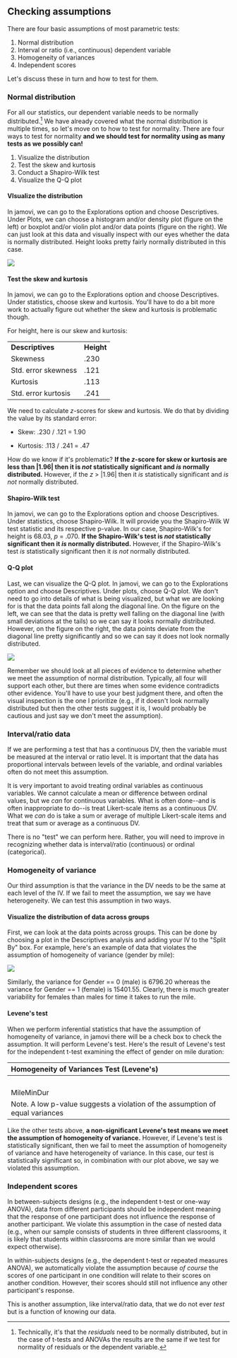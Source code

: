 ## Checking assumptions

There are four basic assumptions of most parametric tests:

1.  Normal distribution
2.  Interval or ratio (i.e., continuous) dependent variable
3.  Homogeneity of variances
4.  Independent scores

Let's discuss these in turn and how to test for them.

### Normal distribution

For all our statistics, our dependent variable needs to be normally distributed.[^checking-assumptions-1] We have already covered what the normal distribution is multiple times, so let's move on to how to test for normality. There are four ways to test for normality **and we should test for normality using as many tests as we possibly can!**

[^checking-assumptions-1]: Technically, it's that the *residuals* need to be normally distributed, but in the case of t-tests and ANOVAs the results are the same if we test for normality of residuals or the dependent variable.

1.  Visualize the distribution
2.  Test the skew and kurtosis
3.  Conduct a Shapiro-Wilk test
4.  Visualize the Q-Q plot

#### VIsualize the distribution

In jamovi, we can go to the Explorations option and choose Descriptives. Under Plots, we can choose a histogram and/or density plot (figure on the left) or boxplot and/or violin plot and/or data points (figure on the right). We can just look at this data and visually inspect with our eyes whether the data is normally distributed. Height looks pretty fairly normally distributed in this case.

![](C:/Users/wanzerd/AppData/Local/RStudio/tmp/paste-3492BFB9.png)

#### Test the skew and kurtosis

In jamovi, we can go to the Explorations option and choose Descriptives. Under statistics, choose skew and kurtosis. You'll have to do a bit more work to actually figure out whether the skew and kurtosis is problematic though.

For height, here is our skew and kurtosis:

|                     |            |
|---------------------|------------|
| **Descriptives**    | **Height** |
| Skewness            | .230       |
| Std. error skewness | .121       |
| Kurtosis            | .113       |
| Std. error kurtosis | .241       |

We need to calculate *z*-scores for skew and kurtosis. We do that by dividing the value by its standard error:

-   Skew: .230 / .121 = 1.90

-   Kurtosis: .113 / .241 = .47

How do we know if it's problematic? **If the *z*-score for skew or kurtosis are less than \|1.96\| then it is *not* statistically significant and *is* normally distributed.** However, if the *z* \> \|1.96\| then it *is* statistically significant and *is not* normally distributed.

#### Shapiro-Wilk test

In jamovi, we can go to the Explorations option and choose Descriptives. Under statistics, choose Shapiro-Wilk. It will provide you the Shapiro-Wilk W test statistic and its respective p-value. In our case, Shapiro-Wilk's for height is 68.03, *p* = .070. **If the Shapiro-Wilk's test is *not* statistically significant then it *is* normally distributed.** However, if the Shapiro-Wilk's test *is* statistically significant then it *is not* normally distributed.

#### Q-Q plot

Last, we can visualize the Q-Q plot. In jamovi, we can go to the Explorations option and choose Descriptives. Under plots, choose Q-Q plot. We don't need to go into details of what is being visualized, but what we are looking for is that the data points fall along the diagonal line. On the figure on the left, we can see that the data is pretty well falling on the diagonal line (with small deviations at the tails) so we can say it looks normally distributed. However, on the figure on the right, the data points deviate from the diagonal line pretty significantly and so we can say it does not look normally distributed.

![](C:/Users/wanzerd/AppData/Local/RStudio/tmp/paste-56FC378E.png)

Remember we should look at all pieces of evidence to determine whether we meet the assumption of normal distribution. Typically, all four will support each other, but there are times when some evidence contradicts other evidence. You'll have to use your best judgment there, and often the visual inspection is the one I prioritize (e.g., if it doesn't look normally distributed but then the other tests suggest it is, I would probably be cautious and just say we don't meet the assumption).

### Interval/ratio data

If we are performing a test that has a continuous DV, then the variable must be measured at the interval or ratio level. It is important that the data has proportional intervals between levels of the variable, and ordinal variables often do not meet this assumption.

It is very important to avoid treating ordinal variables as continuous variables. We cannot calculate a mean or difference between ordinal values, but we *can* for continuous variables. What is often done--and is often inappropriate to do--is treat Likert-scale items as a continuous DV. What we *can* do is take a sum or average of multiple Likert-scale items and treat that sum or average as a continuous DV.

There is no "test" we can perform here. Rather, you will need to improve in recognizing whether data is interval/ratio (continuous) or ordinal (categorical).

### Homogeneity of variance

Our third assumption is that the variance in the DV needs to be the same at each level of the IV. If we fail to meet the assumption, we say we have heterogeneity. We can test this assumption in two ways.

#### Visualize the distribution of data across groups

First, we can look at the data points across groups. This can be done by choosing a plot in the Descriptives analysis and adding your IV to the "Split By" box. For example, here's an example of data that violates the assumption of homogeneity of variance (gender by mile):

![](http://127.0.0.1:49346/9d96f296-c39c-4cb0-9c6d-d8af95d99f71/2/res/02%2520descriptives/resources/9c01612bfc278798.png)

Similarly, the variance for Gender == 0 (male) is 6796.20 whereas the variance for Gender == 1 (female) is 15401.55. Clearly, there is much greater variability for females than males for time it takes to run the mile.

#### Levene's test

When we perform inferential statistics that have the assumption of homogeneity of variance, in jamovi there will be a check box to check the assumption. It will perform Levene's test. Here's the result of Levene's test for the independent t-test examining the effect of gender on mile duration:

| Homogeneity of Variances Test (Levene's)                                      |
|:------------------------------------------------------------------------------|
|                                                                               |
| MileMinDur                                                                    |
| Note. A low p-value suggests a violation of the assumption of equal variances |

Like the other tests above, **a non-significant Levene's test means we meet the assumption of homogeneity of variance.** However, if Levene's test is statistically significant, then we fail to meet the assumption of homogeneity of variance and have heterogeneity of variance. In this case, our test is statistically significant so, in combination with our plot above, we say we violated this assumption.

### Independent scores

In between-subjects designs (e.g., the independent t-test or one-way ANOVA), data from different participants should be independent meaning that the response of one participant does not influence the response of another participant. We violate this assumption in the case of nested data (e.g., when our sample consists of students in three different classrooms, it is likely that students within classrooms are more similar than we would expect otherwise).

In within-subjects designs (e.g., the dependent t-test or repeated measures ANOVA), we automatically violate the assumption because *of course* the scores of one participant in one condition will relate to their scores on another condition. However, their scores should still not influence any other participant's response.

This is another assumption, like interval/ratio data, that we do not ever *test* but is a function of knowing our data.
